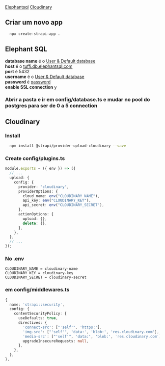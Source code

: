 [Elephantsql](#elephant-sql)
[Cloudinary](#cloudinary)

## Criar um novo app

```bash
  npx create-strapi-app .
```

## Elephant SQL

**database name** é o <u>User & Default database</u> <br>
**host** é o <u>tuffi.db.elephantsql.com</u><br>
**port** é 5432<br>
**username** é o <u>User & Default database</u><br>
**password** é <u>password</u><br>
**enable SSL connection** y

### Abrir a pasta e ir em config/database.ts e mudar no **pool** do postgres para ser de 0 a 5 connection

## Cloudinary

### Install

```zsh
  npm install @strapi/provider-upload-cloudinary --save
```

### Create config/plugins.ts

```ts
module.exports = ({ env }) => ({
  // ...
  upload: {
    config: {
      provider: "cloudinary",
      providerOptions: {
        cloud_name: env("CLOUDINARY_NAME"),
        api_key: env("CLOUDINARY_KEY"),
        api_secret: env("CLOUDINARY_SECRET"),
      },
      actionOptions: {
        upload: {},
        delete: {},
      },
    },
  },
  // ...
});
```

### No .env

```env
CLOUDINARY_NAME = cloudinary-name
CLOUDINARY_KEY = cloudinary-key
CLOUDINARY_SECRET = cloudinary-secret
```

### em config/middlewares.ts

```ts
{
  name: 'strapi::security',
  config: {
    contentSecurityPolicy: {
      useDefaults: true,
      directives: {
        'connect-src': ["'self'", 'https:'],
        'img-src': ["'self'", 'data:', 'blob:', 'res.cloudinary.com'],
        'media-src': ["'self'", 'data:', 'blob:', 'res.cloudinary.com'],
        upgradeInsecureRequests: null,
      },
    },
  },
},
```
